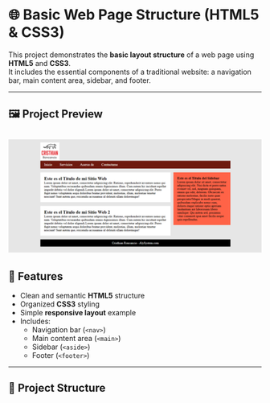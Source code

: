 # 🌐 Basic Web Page Structure (HTML5 & CSS3)

This project demonstrates the **basic layout structure** of a web page using **HTML5** and **CSS3**.  
It includes the essential components of a traditional website: a navigation bar, main content area, sidebar, and footer.

---
## 🖼️ Project Preview

![Thumbnail of the web page](Imagenes/thumbnail.png)
---

## 🧱 Features
- Clean and semantic **HTML5** structure
- Organized **CSS3** styling
- Simple **responsive layout** example
- Includes:
  - Navigation bar (`<nav>`)
  - Main content area (`<main>`)
  - Sidebar (`<aside>`)
  - Footer (`<footer>`)

---

## 📂 Project Structure
